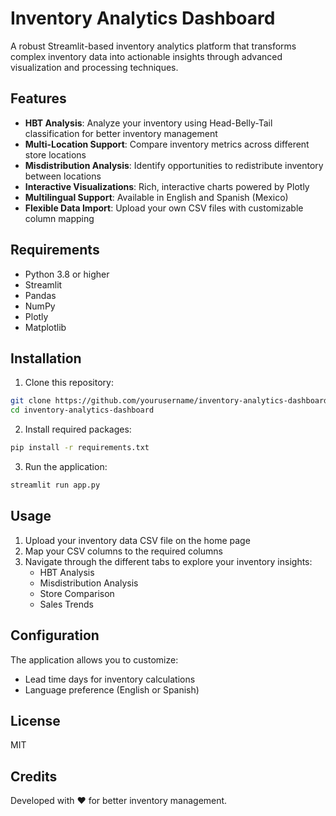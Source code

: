 # Inventory Analytics Dashboard

A robust Streamlit-based inventory analytics platform that transforms complex inventory data into actionable insights through advanced visualization and processing techniques.

## Features

- **HBT Analysis**: Analyze your inventory using Head-Belly-Tail classification for better inventory management
- **Multi-Location Support**: Compare inventory metrics across different store locations
- **Misdistribution Analysis**: Identify opportunities to redistribute inventory between locations
- **Interactive Visualizations**: Rich, interactive charts powered by Plotly
- **Multilingual Support**: Available in English and Spanish (Mexico)
- **Flexible Data Import**: Upload your own CSV files with customizable column mapping

## Requirements

- Python 3.8 or higher
- Streamlit
- Pandas
- NumPy
- Plotly
- Matplotlib

## Installation

1. Clone this repository:
```bash
git clone https://github.com/yourusername/inventory-analytics-dashboard.git
cd inventory-analytics-dashboard
```

2. Install required packages:
```bash
pip install -r requirements.txt
```

3. Run the application:
```bash
streamlit run app.py
```

## Usage

1. Upload your inventory data CSV file on the home page
2. Map your CSV columns to the required columns
3. Navigate through the different tabs to explore your inventory insights:
   - HBT Analysis
   - Misdistribution Analysis 
   - Store Comparison
   - Sales Trends

## Configuration

The application allows you to customize:
- Lead time days for inventory calculations
- Language preference (English or Spanish)

## License

MIT

## Credits

Developed with ❤️ for better inventory management.